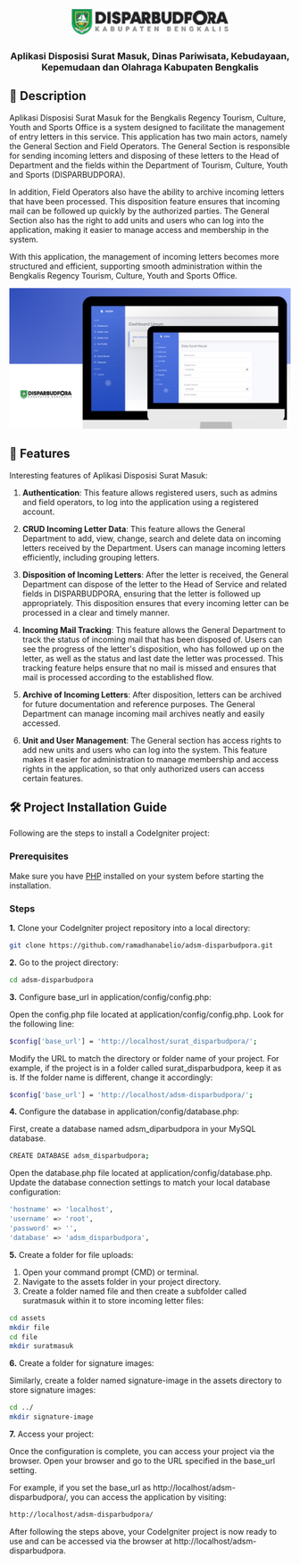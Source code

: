 <div align="center">

<img src="assets/img/logo_disparbudpora.png"  width=280  align="center">

##

### Aplikasi Disposisi Surat Masuk, Dinas Pariwisata, Kebudayaan, Kepemudaan dan Olahraga Kabupaten Bengkalis

</div>

## 📙 Description

Aplikasi Disposisi Surat Masuk for the Bengkalis Regency Tourism, Culture, Youth and Sports Office is a system designed to facilitate the management of entry letters in this service. This application has two main actors, namely the General Section and Field Operators. The General Section is responsible for sending incoming letters and disposing of these letters to the Head of Department and the fields within the Department of Tourism, Culture, Youth and Sports (DISPARBUDPORA).

In addition, Field Operators also have the ability to archive incoming letters that have been processed. This disposition feature ensures that incoming mail can be followed up quickly by the authorized parties. The General Section also has the right to add units and users who can log into the application, making it easier to manage access and membership in the system.

With this application, the management of incoming letters becomes more structured and efficient, supporting smooth administration within the Bengkalis Regency Tourism, Culture, Youth and Sports Office.

![Aplikasi Disposisi Surat Masuk Thumbnail](assets/img/Thumbnail.png)

## 📖 Features

Interesting features of Aplikasi Disposisi Surat Masuk:

1. **Authentication**: This feature allows registered users, such as admins and field operators, to log into the application using a registered account.

2. **CRUD Incoming Letter Data**: This feature allows the General Department to add, view, change, search and delete data on incoming letters received by the Department. Users can manage incoming letters efficiently, including grouping letters.

3. **Disposition of Incoming Letters**: After the letter is received, the General Department can dispose of the letter to the Head of Service and related fields in DISPARBUDPORA, ensuring that the letter is followed up appropriately. This disposition ensures that every incoming letter can be processed in a clear and timely manner.

4. **Incoming Mail Tracking**: This feature allows the General Department to track the status of incoming mail that has been disposed of. Users can see the progress of the letter's disposition, who has followed up on the letter, as well as the status and last date the letter was processed. This tracking feature helps ensure that no mail is missed and ensures that mail is processed according to the established flow.

5. **Archive of Incoming Letters**: After disposition, letters can be archived for future documentation and reference purposes. The General Department can manage incoming mail archives neatly and easily accessed.

6. **Unit and User Management**: The General section has access rights to add new units and users who can log into the system. This feature makes it easier for administration to manage membership and access rights in the application, so that only authorized users can access certain features.

## 🛠️ Project Installation Guide

Following are the steps to install a CodeIgniter project:

### Prerequisites

Make sure you have [PHP](https://www.php.net/) installed on your system before starting the installation.

### Steps

**1.** Clone your CodeIgniter project repository into a local directory:

```bash
git clone https://github.com/ramadhanabelio/adsm-disparbudpora.git
```

**2.** Go to the project directory:

```bash
cd adsm-disparbudpora
```

**3.** Configure base_url in application/config/config.php:

Open the config.php file located at application/config/config.php.
Look for the following line:

```bash
$config['base_url'] = 'http://localhost/surat_disparbudpora/';
```

Modify the URL to match the directory or folder name of your project. For example, if the project is in a folder called surat_disparbudpora, keep it as is. If the folder name is different, change it accordingly:

```bash
$config['base_url'] = 'http://localhost/adsm-disparbudpora/';
```

**4.** Configure the database in application/config/database.php:

First, create a database named adsm_diparbudpora in your MySQL database.

```bash
CREATE DATABASE adsm_disparbudpora;
```

Open the database.php file located at application/config/database.php.
Update the database connection settings to match your local database configuration:

```bash
'hostname' => 'localhost',
'username' => 'root',
'password' => '',
'database' => 'adsm_disparbudpora',
```

**5.** Create a folder for file uploads:

1. Open your command prompt (CMD) or terminal.
2. Navigate to the assets folder in your project directory.
3. Create a folder named file and then create a subfolder called suratmasuk within it to store incoming letter files:

```bash
cd assets
mkdir file
cd file
mkdir suratmasuk
```

**6.** Create a folder for signature images:

Similarly, create a folder named signature-image in the assets directory to store signature images:

```bash
cd ../
mkdir signature-image
```

**7.** Access your project:

Once the configuration is complete, you can access your project via the browser. Open your browser and go to the URL specified in the base_url setting.

For example, if you set the base_url as http://localhost/adsm-disparbudpora/, you can access the application by visiting:

```bash
http://localhost/adsm-disparbudpora/
```

After following the steps above, your CodeIgniter project is now ready to use and can be accessed via the browser at http://localhost/adsm-disparbudpora.

